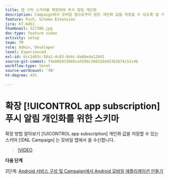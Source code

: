```yaml
---
title: 앱 구독 스키마를 확장하여 푸시 알림 개인화
description: Campaign에서 모바일 앱으로부터 받은 개인화 값을 저장할 수 있도록 앱 구독 스키마를 확장하는 방법을 알아보십시오.
feature: Push, Schema Extension
jira: KT-6451
thumbnail: 327306.jpg
doc-type: feature video
activity: setup
team: TM
role: Admin, Developer
level: Experienced
exl-id: 6cc1d83c-58a1-4c83-bb4c-8a6be4a12841
source-git-commit: f4e86b933660ced199c30d318445363b74c51c4b
workflow-type: tm+mt
source-wordcount: '70'
ht-degree: 45%

---
```


# 확장 [!UICONTROL app subscription] 푸시 알림 개인화를 위한 스키마

확장 방법 알아보기 [!UICONTROL app subscription] 개인화 값을 저장할 수 있는 스키마 [!DNL Campaign] 는 모바일 앱에서 을 수신합니다.

>[!VIDEO](https://video.tv.adobe.com/v/327306?quality=12&learn=on)

**다음 단계**

2단계: [Android 서비스 구성 및 Campaign에서 Android 모바일 애플리케이션 만들기](/help/tutorial-getting-started-with-push-notifications-for-android/configuring-an-android-service-in-campaign.md)
